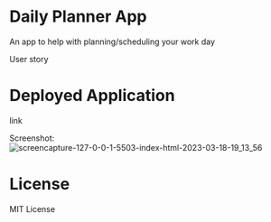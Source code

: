 # Daily Planner App
An app to help with planning/scheduling your work day 

User story

# Deployed Application
link

Screenshot:
![screencapture-127-0-0-1-5503-index-html-2023-03-18-19_13_56](https://user-images.githubusercontent.com/119815093/226132637-169cd7b6-66f3-4605-8db6-ac71d02670f5.png)

# License
MIT License
